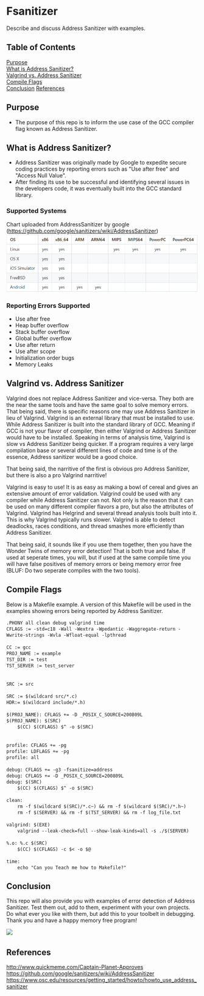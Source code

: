 # Fsanitizer
Describe and discuss Address Sanitizer with examples.
## Table of Contents

[Purpose](#purpose)<br>
[What is Address Sanitizer?](#what-is-address-sanitizer)<br>
[Valgrind vs. Address Sanitizer](#valgrind-vs-address-sanitizer)<br>
[Compile Flags](#compile-flags)<br>
[Conclusion](#conclusion)
[References](#references)

## Purpose
- The purpose of this repo is to inform the use case of the GCC compiler flag known as Address Sanitizer.

## What is Address Sanitizer?
- Address Sanitizer was originally made by Google to expedite secure coding practices by reporting errors such as "Use after free" and "Access Null Value".
- After finding its use to be successful and identifying several issues in the developers code, it was eventually built into the GCC standard library.

### Supported Systems
Chart uploaded from AddressSanitizer by google (https://github.com/google/sanitizers/wiki/AddressSanitizer)
<img src="images/support_chart.PNG"><br>

### Reporting Errors Supported
- Use after free
- Heap buffer overflow
- Stack buffer overflow
- Global buffer overflow
- Use after return
- Use after scope
- Initialization order bugs
- Memory Leaks

## Valgrind vs. Address Sanitizer
Valgrind does not replace Address Sanitizer and vice-versa. They both are the near the same tools and have the same goal to solve memory errors. That being said, there is specific reasons one may use Address Sanitizer in lieu of Valgrind. Valgrind is an external library that must be installed to use. While Address Sanitizer is built into the standard library of GCC. Meaning if GCC is not your flavor of compiler, then either Valgrind or Address Sanitizer would have to be installed. Speaking in terms of analysis time, Valgrind is slow vs Address Sanitizer being quicker. If a program requires a very large compilation base or several different lines of code and time is of the essence, Address sanitizer would be a good choice.

That being said, the narritive of the first is obvious pro Address Sanitizer, but there is also a pro Valgrind narritive!

Valgrind is easy to use! It is as easy as making a bowl of cereal and gives an extensive amount of error validation. Valgrind could be used with any compiler while Address Sanitizer can not. Not only is the reason that it can be used on many different compiler flavors a pro, but also the attributes of Valgrind. Valgrind has Helgrind and several thread analysis tools built into it. This is why Valgrind typically runs slower. Valgrind is able to detect deadlocks, races conditions, and thread smashes more efficiently than Address Sanitizer.

That being said, it sounds like if you use them together, then you have the Wonder Twins of memory error detection! That is both true and false. If used at seperate times, you will, but if used at the same compile time you will have false positives of memory errors or being memory error free (BLUF: Do two seperate compiles with the two tools).

## Compile Flags
Below is a Makefile example. A version of this Makefile will be used in the examples showing errors being reported by Address Sanitizer.
```
.PHONY all clean debug valgrind time
CFLAGS := -std=c18 -Wall -Wextra -Wpedantic -Waggregate-return -Wwrite-strings -Wvla -Wfloat-equal -lpthread

CC := gcc
PROJ_NAME := example
TST_DIR := test
TST_SERVER := test_server


SRC := src

SRC := $(wildcard src/*.c)
HDR:= $(wildcard include/*.h)

$(PROJ_NAME): CFLAGS += -D _POSIX_C_SOURCE=200809L	
$(PROJ_NAME): $(SRC)
	$(CC) $(CFLAGS) $^ -o $(SRC)


profile: CFLAGS += -pg
profile: LDFLAGS += -pg
profile: all

debug: CFLAGS += -g3 -fsanitize=address
debug: CFLAGS += -D _POSIX_C_SOURCE=200809L
debug: $(SRC)
	$(CC) $(CFLAGS) $^ -o $(SRC)

clean:
	rm -f $(wildcard $(SRC)/*.c~) && rm -f $(wildcard $(SRC)/*.h~)
	rm -f $(SERVER) && rm -f $(TST_SERVER) && rm -f log_file.txt

valgrind: $(EXE)
	valgrind --leak-check=full --show-leak-kinds=all -s ./$(SERVER)
	
%.o: %.c $(SRC)
	$(CC) $(CFLAGS) -c $< -o $@

time: 
	echo "Can you Teach me how to Makefile?"
 ```
 
 ## Conclusion
 This repo will also provide you with examples of error detection of Address Sanitizer. Test them out, add to them, experiment with your own projects. Do what ever you like with them, but add this to your toolbelt in debugging. Thank you and have a happy memory free program!

<img src="images/captain_planet">

## References
http://www.quickmeme.com/Captain-Planet-Approves<br>
https://github.com/google/sanitizers/wiki/AddressSanitizer<br>
https://www.osc.edu/resources/getting_started/howto/howto_use_address_sanitizer<br>
